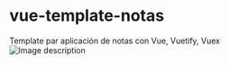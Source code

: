 # vue-template-notas
Template par aplicación de notas con Vue, Vuetify, Vuex
![Image description](https://drive.google.com/open?id=1_XMDGffKRsL3sRU3U2D6yR101xEcG55j)
